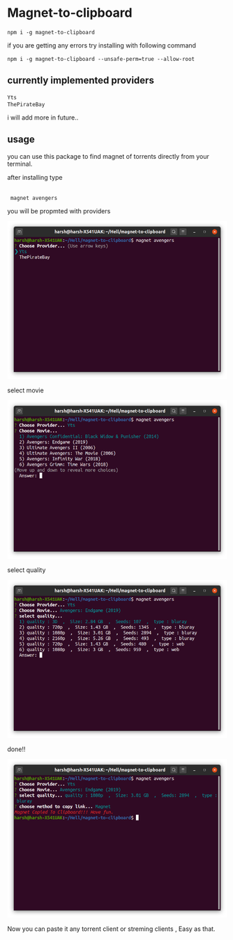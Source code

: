 # Magnet-to-clipboard

```
npm i -g magnet-to-clipboard

```

if you are getting any errors try installing with following command

```
npm i -g magnet-to-clipboard --unsafe-perm=true --allow-root
```

## currently implemented providers

```
Yts
ThePirateBay
```

i will add more in future..

## usage

you can use this package to find magnet of torrents directly from your terminal.

after installing type

```

 magnet avengers

```

you will be propmted with providers

![alt text](https://raw.githubusercontent.com/AmanParmar-git/magnet-to-clipboard/master/screenshots/providers.png)

select movie

![alt text](https://raw.githubusercontent.com/AmanParmar-git/magnet-to-clipboard/master/screenshots/movies.png)

select quality

![alt text](https://raw.githubusercontent.com/AmanParmar-git/magnet-to-clipboard/master/screenshots/quality.png)

done!!

![alt text](https://raw.githubusercontent.com/AmanParmar-git/magnet-to-clipboard/master/screenshots/done.png)

Now you can paste it any torrent client or streming clients , Easy as that.
